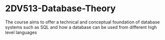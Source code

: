 # 2DV513-Database-Theory
The course aims to offer a technical and conceptual foundation of database systems such as SQL and how a database can be used from different high level languages
